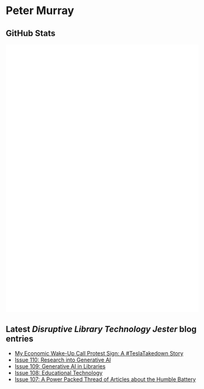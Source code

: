 # Peter Murray

## GitHub Stats
![Metrics](/github-metrics.svg)


## Latest _Disruptive Library Technology Jester_ blog entries
<!-- BLOG-POST-LIST:START -->
- [My Economic Wake-Up Call Protest Sign: A #TeslaTakedown Story](https://dltj.org/article/tesla-takedown-march-8)
- [Issue 110: Research into Generative AI](https://dltj.org/article/issue-110-generative-ai-research)
- [Issue 109: Generative AI in Libraries](https://dltj.org/article/issue-109-llm-library)
- [Issue 108: Educational Technology](https://dltj.org/article/issue-108-educational-technology)
- [Issue 107: A Power Packed Thread of Articles about the Humble Battery](https://dltj.org/article/issue-107-batteries)
<!-- BLOG-POST-LIST:END -->


[LinkedIn]: https://www.linkedin.com/in/datagazetteer "LinkedIn"
[Twitter]: https://twitter.com/DataG "Twitter"
[blog]: https://dltj.org/ "Blog"
